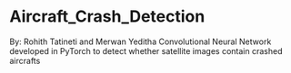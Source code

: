 # Aircraft_Crash_Detection
By: Rohith Tatineti and Merwan Yeditha
Convolutional Neural Network developed in PyTorch to detect whether satellite images contain crashed aircrafts
